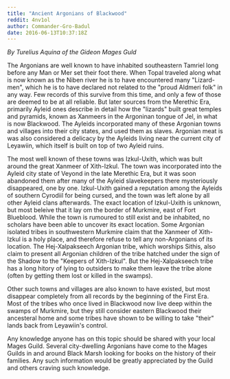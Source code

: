 ```yaml
---
title: "Ancient Argonians of Blackwood"
reddit: 4nv1ol
author: Commander-Gro-Badul
date: 2016-06-13T10:37:18Z
---
```


*By Turelius Aquina of the Gideon Mages Guld*

The Argonians are well known to have inhabited southeastern Tamriel long before any Man or Mer set their foot there. When Topal traveled along what is now known as the Niben river he is to have encountered many "Lizard-men", which he is to have declared not related to the "proud Aldmeri folk" in any way. Few records of this survive from this time, and only a few of those are deemed to be at all reliable. But later sources from the Merethic Era, primarily Ayleid ones describe in detail how the "lizards" built great temples and pyramids, known as Xanmeers in the Argoninan tongue of Jel, in what is now Blackwood. The Ayleids incorporated many of these Argonian towns and villages into their city states, and used them as slaves. Argonian meat is was also considered a delicacy by the Ayleids living near the current city of Leyawiin, which itself is built on top of two Ayleid ruins.

The most well known of these towns was Izkul-Uxith, which was bult around the great Xanmeer of Xith-Izkul. The town was incorporated into the Ayleid city state of Veyond in the late Merethic Era, but it was soon abandoned them after many of the Ayleid slavekeepers there mysteriously disappeared, one by one. Izkul-Uxith gained a reputation among the Ayleids of southern Cyrodiil for being cursed, and the town was left alone by all other Ayleid clans afterwards. The exact location of Izkul-Uxith is unknown, but most beleive that it lay om the border of Murkmire, east of Fort Blueblood. While the town is rumoured to still exist and be inhabited, no scholars have been able to uncover its exact location. Some Argonian isolated tribes in southwestern Murkmire claim that the Xanmeer of Xith-Izkul is a holy place, and therefore refuse to tell any non-Argonians of its location. The Hej-Xalpakseech Argonian tribe, which worships Sithis, also claim to present all Argonian children of the tribe hatched under the sign of the Shadow to the "Keepers of Xith-Izkul". But the Hej-Xalpakseech tribe has a long hitory of lying to outsiders to make them leave the tribe alone (often by getting them lost or killed in the swamps).

Other such towns and villages are also known to have existed, but most disappear completely from all records by the beginning of the First Era. Most of the tribes who once lived in Blackwood now live deep within the swamps of Murkmire, but they still consider eastern Blackwood their ancesteral home and some tribes have shown to be willing to take "their" lands back from Leyawiin's control.

Any knowledge anyone has on this topic should be shared with your local Mages Guild. Several city-dwelling Argonians have come to the Mages Guilds in and around Black Marsh looking for books on the history of their families. Any such information would be greatly appreciated by the Guild and others craving such knowledge.
